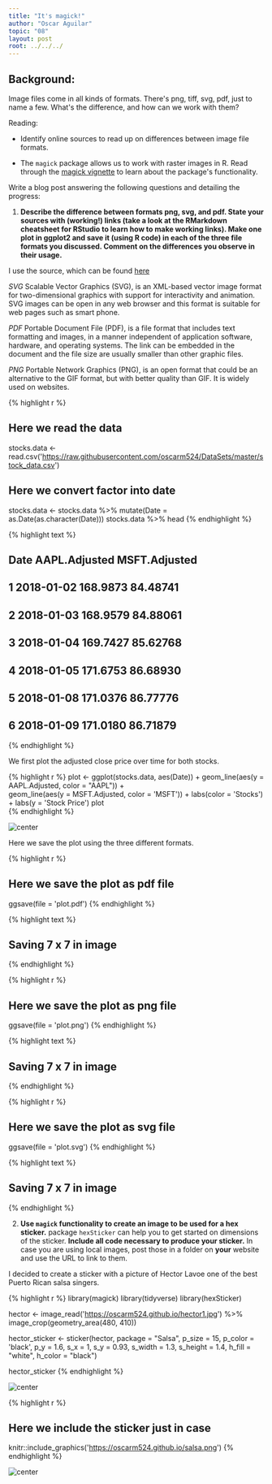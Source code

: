 ```yaml
---
title: "It's magick!"
author: "Oscar Aguilar"
topic: "08"
layout: post
root: ../../../
---
```


## Background:

Image files come in all kinds of formats. There's png, tiff, svg, pdf, just to name a few. What's the difference, and how can we work with them?

Reading: 

  - Identify online sources to read up on differences between image file formats. 

  - The `magick` package allows us to work with raster images in R. Read through the  [magick vignette](https://cran.r-project.org/web/packages/magick/vignettes/intro.html) to learn about the package's functionality.

Write a blog post answering the following questions and detailing the progress: 

1. **Describe the difference between formats png, svg, and pdf. State your sources with (working!) links (take a look at the RMarkdown cheatsheet for RStudio to learn how to make working links). Make one plot in ggplot2 and save it (using R code) in each of the three file formats you discussed. Comment on the differences you observe in their usage.**

I use the source, which can be found [here](https://www.95visual.com/blog/svg-pdf-jpg-png-whats-the-difference)

*SVG*
Scalable Vector Graphics (SVG), is an XML-based vector image format for two-dimensional graphics with support for interactivity and animation. SVG images can be open in any web browser and this format is suitable for web pages such as smart phone.

*PDF*
Portable Document File (PDF), is a file format that includes text formatting and images, in a manner independent of application software, hardware, and operating systems. The link can be embedded in the document and the file size are usually smaller than other graphic files.

*PNG*
Portable Network Graphics (PNG), is an open format that could be an alternative to the GIF format, but with  better quality than GIF. It is widely used on websites.




{% highlight r %}
## Here we read the data
stocks.data <- read.csv('https://raw.githubusercontent.com/oscarm524/DataSets/master/stock_data.csv')

## Here we convert factor into date
stocks.data <- stocks.data %>% mutate(Date = as.Date(as.character(Date)))
stocks.data %>% head
{% endhighlight %}



{% highlight text %}
##         Date AAPL.Adjusted MSFT.Adjusted
## 1 2018-01-02      168.9873      84.48741
## 2 2018-01-03      168.9579      84.88061
## 3 2018-01-04      169.7427      85.62768
## 4 2018-01-05      171.6753      86.68930
## 5 2018-01-08      171.0376      86.77776
## 6 2018-01-09      171.0180      86.71879
{% endhighlight %}

We first plot the adjusted close price over time for both stocks. 


{% highlight r %}
plot <- ggplot(stocks.data, aes(Date)) + 
        geom_line(aes(y = AAPL.Adjusted, color = "AAPL")) +    
        geom_line(aes(y = MSFT.Adjusted, color = 'MSFT')) + 
        labs(color = 'Stocks') + labs(y = 'Stock Price')
plot        
{% endhighlight %}

![center](./../figure/08/AguilarOscar/unnamed-chunk-2-1.png)

Here we save the plot using the three different formats.


{% highlight r %}
## Here we save the plot as pdf file
ggsave(file = 'plot.pdf')
{% endhighlight %}



{% highlight text %}
## Saving 7 x 7 in image
{% endhighlight %}



{% highlight r %}
## Here we save the plot as png file
ggsave(file = 'plot.png')
{% endhighlight %}



{% highlight text %}
## Saving 7 x 7 in image
{% endhighlight %}



{% highlight r %}
## Here we save the plot as svg file
ggsave(file =  'plot.svg')
{% endhighlight %}



{% highlight text %}
## Saving 7 x 7 in image
{% endhighlight %}


2. **Use `magick` functionality to create an image to be used for a hex sticker.**  package `hexSticker` can help you to get started on dimensions of the sticker. **Include all code necessary to produce your sticker.** In case you are using local images, post those in a folder on **your** website and use the URL to link to them.

I decided to create a sticker with a picture of Hector Lavoe one of the best Puerto Rican salsa singers.


{% highlight r %}
library(magick)
library(tidyverse)
library(hexSticker)

hector <- image_read('https://oscarm524.github.io/hector1.jpg') %>% image_crop(geometry_area(480, 410))

hector_sticker <- sticker(hector, package = "Salsa", p_size = 15, p_color = 'black', p_y = 1.6, s_x = 1, s_y = 0.93, s_width = 1.3, s_height = 1.4, h_fill = "white", h_color = "black")

hector_sticker
{% endhighlight %}

![center](./../figure/08/AguilarOscar/unnamed-chunk-4-1.png)

{% highlight r %}
## Here we include the sticker just in case
knitr::include_graphics('https://oscarm524.github.io/salsa.png')
{% endhighlight %}

![center](./https://oscarm524.github.io/salsa.png)

